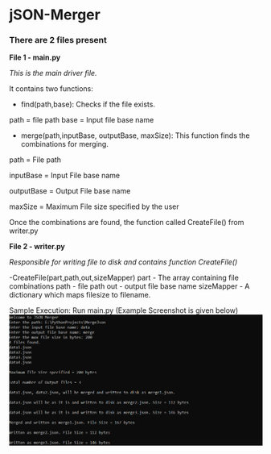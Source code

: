# jSON-Merger

### There are 2 files present

**File 1 - main.py**

*This is the main driver file.*

It contains two functions:
- find(path,base): Checks if the file exists. 

path = file path 
base = Input file base name

- merge(path,inputBase, outputBase, maxSize): This function finds the combinations for merging.

path = File path

inputBase = Input File base name

outputBase = Output File base name

maxSize = Maximum File size specified by the user

Once the combinations are found, the function called CreateFile() from writer.py

**File 2 - writer.py**

*Responsible for writing file to disk and contains function CreateFile()*

-CreateFile(part,path,out,sizeMapper)
part - The array containing file combinations
path - file path
out - output file base name
sizeMapper - A dictionary which maps filesize to filename.

Sample Execution:
Run main.py
(Example Screenshot is given below)
![alt text](https://github.com/drstrange11/jSON-Merger/blob/master/sample.PNG)
